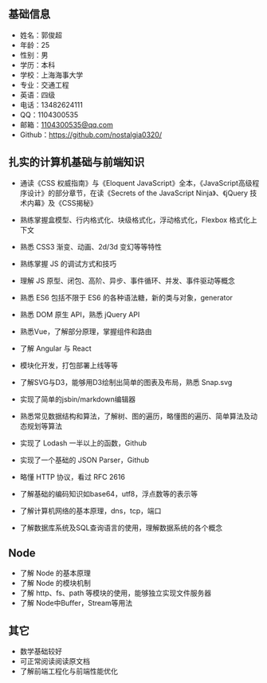 ## 基础信息
* 姓名：郭俊超
* 年龄：25
* 性别：男
* 学历：本科
* 学校：上海海事大学
* 专业：交通工程
* 英语：四级
* 电话：13482624111
* QQ：1104300535
* 邮箱：1104300535@qq.com
* Github：https://github.com/nostalgia0320/

## 扎实的计算机基础与前端知识

* 通读《CSS 权威指南》与《Eloquent JavaScript》全本，《JavaScript高级程序设计》的部分章节，在读《Secrets of the JavaScript Ninja》、《jQuery 技术内幕》及《CSS揭秘》
* 熟练掌握盒模型、行内格式化、块级格式化，浮动格式化，Flexbox 格式化上下文
* 熟悉 CSS3 渐变、动画、2d/3d 变幻等等特性
* 熟练掌握 JS 的调试方式和技巧
* 理解 JS 原型、闭包、高阶、异步、事件循环、并发、事件驱动等概念
* 熟悉 ES6 包括不限于 ES6 的各种语法糖，新的类与对象，generator
* 熟悉 DOM 原生 API，熟悉 jQuery API
* 熟悉Vue，了解部分原理，掌握组件和路由
* 了解 Angular 与 React
* 模块化开发，打包部署上线等等
* 了解SVG与D3，能够用D3绘制出简单的图表及布局，熟悉 Snap.svg
  
* 实现了简单的jsbin/markdown编辑器
* 熟悉常见数据结构和算法，了解树、图的遍历，略懂图的遍历、简单算法及动态规划等算法
* 实现了 Lodash 一半以上的函数，Github
* 实现了一个基础的 JSON Parser，Github

* 略懂 HTTP 协议，看过 RFC 2616
  
* 了解基础的编码知识如base64，utf8，浮点数等的表示等
* 了解计算机网络的基本原理，dns，tcp，端口
* 了解数据库系统及SQL查询语言的使用，理解数据系统的各个概念
  

## Node

* 了解 Node 的基本原理
* 了解 Node 的模块机制
* 了解 http、fs、path 等模块的使用，能够独立实现文件服务器
* 了解 Node中Buffer，Stream等用法

## 其它

* 数学基础较好
* 可正常阅读阅读原文档
* 了解前端工程化与前端性能优化

